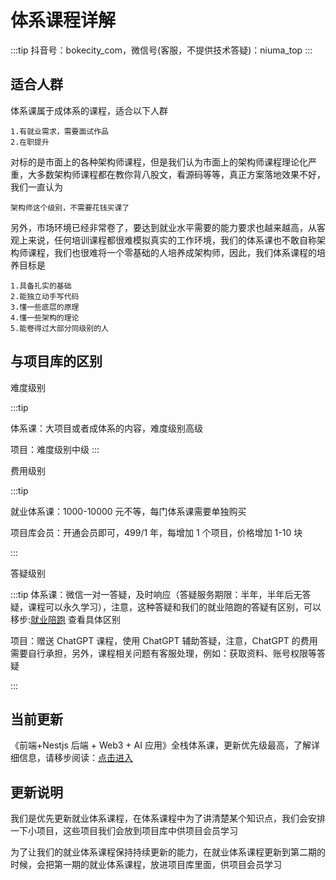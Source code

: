 # 体系课程详解

:::tip
抖音号：bokecity_com，微信号(客服，不提供技术答疑)：niuma_top
:::

## 适合人群

体系课属于成体系的课程，适合以下人群

```
1.有就业需求，需要面试作品
2.在职提升
```

对标的是市面上的各种架构师课程，但是我们认为市面上的架构师课程理论化严重，大多数架构师课程都在教你背八股文，看源码等等，真正方案落地效果不好，我们一直认为

```
架构师这个级别，不需要花钱买课了
```

另外，市场环境已经非常卷了，要达到就业水平需要的能力要求也越来越高，从客观上来说，任何培训课程都很难模拟真实的工作环境，我们的体系课也不敢自称架构师课程，我们也很难将一个零基础的人培养成架构师，因此，我们体系课程的培养目标是

```
1.具备扎实的基础
2.能独立动手写代码
3.懂一些底层的原理
4.懂一些架构的理论
5.能卷得过大部分同级别的人
```

## 与项目库的区别

难度级别

:::tip

体系课：大项目或者成体系的内容，难度级别高级

项目：难度级别中级
:::

费用级别

:::tip

就业体系课：1000-10000 元不等，每门体系课需要单独购买

项目库会员：开通会员即可，499/1 年，每增加 1 个项目，价格增加 1-10 块

:::

答疑级别

:::tip
体系课：微信一对一答疑，及时响应（答疑服务期限：半年，半年后无答疑，课程可以永久学习），注意，这种答疑和我们的就业陪跑的答疑有区别，可以移步:[就业陪跑](/service/product/1) 查看具体区别

项目：赠送 ChatGPT 课程，使用 ChatGPT 辅助答疑，注意，ChatGPT 的费用需要自行承担，另外，课程相关问题有客服处理，例如：获取资料、账号权限等答疑

:::

## 当前更新

《前端+Nestjs 后端 + Web3 + AI 应用》全栈体系课，更新优先级最高，了解详细信息，请移步阅读：[点击进入](/course/system/ts/)

## 更新说明

我们是优先更新就业体系课程，在体系课程中为了讲清楚某个知识点，我们会安排一下小项目，这些项目我们会放到项目库中供项目会员学习

为了让我们的就业体系课程保持持续更新的能力，在就业体系课程更新到第二期的时候，会把第一期的就业体系课程，放进项目库里面，供项目会员学习
